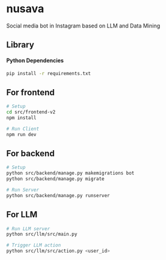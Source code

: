 # nusava
Social media bot in Instagram based on LLM and Data Mining

## Library
#### Python Dependencies
```bash
pip install -r requirements.txt
```

## For frontend
```bash
# Setup
cd src/frontend-v2
npm install

# Run Client
npm run dev
```

## For backend
```bash
# Setup
python src/backend/manage.py makemigrations bot
python src/backend/manage.py migrate

# Run Server
python src/backend/manage.py runserver
```

## For LLM 
```bash
# Run LLM server
python src/llm/src/main.py

# Trigger LLM action
python src/llm/src/action.py <user_id>
```

